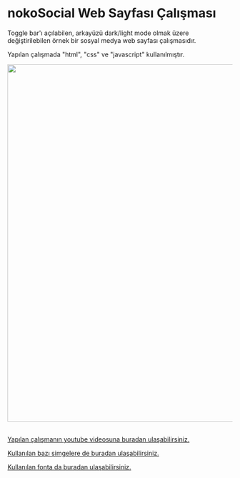# nokoSocial Web Sayfası Çalışması

Toggle bar'ı açılabilen, arkayüzü dark/light mode olmak üzere değiştirilebilen örnek bir sosyal medya web sayfası çalışmasıdır.

Yapılan çalışmada "html", "css" ve "javascript" kullanılmıştır.

<!-- ![](./images/%C3%96rnek%20G%C3%B6r%C3%BCn%C3%BCm.jpg)  -->

<img src="./images/%C3%96rnek%20G%C3%B6r%C3%BCn%C3%BCm.jpg" width=800px>
<br>
<br>

[Yapılan çalışmanın youtube videosuna buradan ulaşabilirsiniz.](https://www.youtube.com/watch?v=AiFfDjmd0jU&ab_channel=EGATOR)

[Kullanılan bazı simgelere de buradan ulaşabilirsiniz.](https://iconscout.com)

[Kullanılan fonta da buradan ulaşabilirsiniz.](https://fonts.google.com/)







